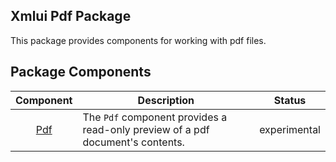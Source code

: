 ## Xmlui Pdf Package

This package provides components for working with pdf files.

## Package Components

| Component | Description | Status |
| :---: | --- | :---: |
| [Pdf](./xmlui-pdf/Pdf.md) | The `Pdf` component provides a read-only preview of a pdf document's contents. | experimental |
